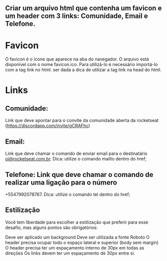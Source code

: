 ## Criar um arquivo html que contenha um favicon e um header com 3 links: Comunidade, Email e Telefone.

# Favicon
O favicon é o ícone que aparece na aba do navegador. O arquivo está disponível 
com o nome favicon.ico. Para utilizá-lo é necessário importá-lo com a tag link no html. ser dada a dica de utilizar a tag link na head do html.

<link rel="icon" href="favicon.ico" type="image/x-icon" />

# Links
## Comunidade: 
Link que deve apontar para o convite da comunidade aberta da rocketseat (https://discordapp.com/invite/gCRAFhc)

## Email:
 Link que deve chamar o comando de enviar email para o destinatário
 oi@rocketseat.com.br. Dica: utilize o comando mailto dentro do href;

## Telefone: Link que deve chamar o comando de realizar uma ligação para o número 
+5547992078767. Dica: utilize o comando tel dentro do href;

## Estilização
Você tem liberdade para escolher a estilização que preferir para esse desafio, mas alguns pontos são obrigatórios:

Deve ser aplicado um background
Deve ser utilizada a fonte Roboto
O header precisa ocupar todo o espaço lateral e superior (body sem margin)
O header precisa ter um espaçamento interno de 30px em todas as direções
Os links devem ter um espaçamento de 30px entre si.
